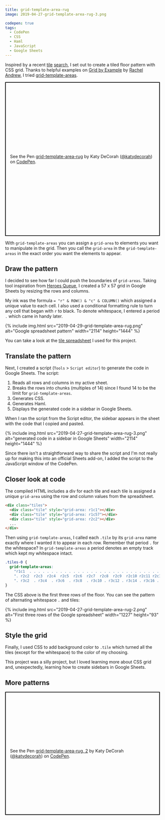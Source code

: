 ```yaml
---
title: grid-template-area-rug
image: 2019-04-27-grid-template-area-rug-3.png

codepen: true
tags:
  - CodePen
  - CSS
  - Haml
  - JavaScript
  - Google Sheets
---
```


Inspired by a recent [tile](https://www.instagram.com/p/BTO9mu0gQm6/) [search](https://www.instagram.com/p/BV7hx9blq19/), I set out to create a tiled floor pattern with CSS grid. Thanks to helpful examples on [Grid by Example](https://gridbyexample.com/examples/example11/) by [Rachel Andrew](https://rachelandrew.co.uk/), I tried [grid-template-areas](https://developer.mozilla.org/en-US/docs/Web/CSS/grid-template-areas).

<p class="codepen" data-height="500" data-theme-id="dark" data-default-tab="html,result" data-user="katydecorah" data-slug-hash="52ce7749ea720096a510e91790fe3c1f" style="height: 500px; box-sizing: border-box; display: flex; align-items: center; justify-content: center; border: 2px solid black; margin: 1em 0; padding: 1em;" data-pen-title="grid-template-area-rug">
  <span>See the Pen <a href="https://codepen.io/katydecorah/pen/52ce7749ea720096a510e91790fe3c1f/">
  grid-template-area-rug</a> by Katy DeCorah (<a href="https://codepen.io/katydecorah">@katydecorah</a>)
  on <a href="https://codepen.io">CodePen</a>.</span>
</p>

With `grid-template-areas` you can assign a `grid-area` to elements you want to manipulate in the grid. Then you call the `grid-area` in the `grid-template-areas` in the exact order you want the elements to appear.

## Draw the pattern

I decided to see how far I could push the boundaries of `grid-areas`. Taking tool inspiration from [Heroes Queue](/code/heroes-queue/), I created a 57 x 57 grid in Google Sheets by resizing the rows and columns.

My ink was the formula `= "r" & ROW() & "c" & COLUMN()` which assigned a unique value to each cell. I also used a conditional formatting rule to turn any cell that began with `r` to black. To denote whitespace, I entered a period `.` which came in handy later.

<div class="photos">
{% include img.html src="2019-04-29-grid-template-area-rug.png" alt="Google spreadsheet pattern" width="2114" height="1444" %}
</div>

You can take a look at the [tile spreadsheet](https://docs.google.com/spreadsheets/d/1NsGr-rOQhd-XCAauMp6gq_YofqHrwaizk9f8z6AO4k8/edit?usp=sharing) I used for this project.

## Translate the pattern

Next, I created a script (`Tools` > `Script editor`) to generate the code in Google Sheets. The script:

1. Reads all rows and columns in my active sheet.
2. Breaks the rows into chunks (multiples of 14) since I found 14 to be the limit for `grid-template-areas`.
3. Generates CSS.
4. Generates Haml.
5. Displays the generated code in a sidebar in Google Sheets.

When I ran the script from the Script editor, the sidebar appears in the sheet with the code that I copied and pasted.

<div class="photos">
{% include img.html src="2019-04-27-grid-template-area-rug-3.png" alt="generated code in a sidebar in Google Sheets" width="2114" height="1444" %}
</div>

Since there isn't a straightforward way to share the script and I'm not really up for making this into an official Sheets add-on, I added the script to the JavaScript window of the CodePen.

## Closer look at code

The compiled HTML includes a div for each tile and each tile is assigned a unique `grid-area` using the row and column values from the spreadsheet.

```html
<div class="tiles">
  <div class="tile" style="grid-area: r1c1"></div>
  <div class="tile" style="grid-area: r1c57"></div>
  <div class="tile" style="grid-area: r2c2"></div>
  ...
</div>
```

Then using `grid-template-areas`, I called each `.tile` by its `grid-area` name exactly where I wanted it to appear in each row. Remember that period `.` for the whitespace? In `grid-template-areas` a period denotes an empty track which kept my whitespace intact.

```css
.tiles-0 {
  grid-template-areas:
    "r1c1  . . . . . . . . . . . . . . . . . . . . . . . . . . . . . . . . . . . . . . . . . . . . . . . . . . . . . . . r1c57"
    ". r2c2  r2c3  r2c4  r2c5  r2c6  r2c7  r2c8  r2c9  r2c10 r2c11 r2c12 r2c13 r2c14 r2c15 r2c16 r2c17 r2c18 r2c19 r2c20 r2c21 r2c22 r2c23 r2c24 r2c25 r2c26 r2c27 r2c28 r2c29 r2c30 r2c31 r2c32 r2c33 r2c34 r2c35 r2c36 r2c37 r2c38 r2c39 r2c40 r2c41 r2c42 r2c43 r2c44 r2c45 r2c46 r2c47 r2c48 r2c49 r2c50 r2c51 r2c52 r2c53 r2c54 r2c55 r2c56 ."
    ". r3c2  . r3c4  . r3c6  . r3c8  . r3c10 . r3c12 . r3c14 . r3c16 . r3c18 . r3c20 . r3c22 . r3c24 . r3c26 . r3c28 . r3c30 . r3c32 . r3c34 . r3c36 . r3c38 . r3c40 . r3c42 . r3c44 . r3c46 . r3c48 . r3c50 . r3c52 . r3c54 . r3c56 .";
}
```

The CSS above is the first three rows of the floor. You can see the pattern of alternating whitespace `.` and tiles:

<div class="photos">
{% include img.html src="2019-04-27-grid-template-area-rug-2.png" alt="First three rows of the Google spreadsheet" width="1227" height="93" %}
</div>

## Style the grid

Finally, I used CSS to add background color to `.tile` which turned all the tiles (except for the whitespace) to the color of my choosing.

This project was a silly project, but I loved learning more about CSS grid and, unexpectedly, learning how to create sidebars in Google Sheets.

## More patterns

<p class="codepen" data-height="400" data-theme-id="dark" data-default-tab="html,result" data-user="katydecorah" data-slug-hash="pBBEdN" style="height: 400px; box-sizing: border-box; display: flex; align-items: center; justify-content: center; border: 2px solid black; margin: 1em 0; padding: 1em;" data-pen-title="grid-template-area-rug, 2">
  <span>See the Pen <a href="https://codepen.io/katydecorah/pen/pBBEdN/">
  grid-template-area-rug, 2</a> by Katy DeCorah (<a href="https://codepen.io/katydecorah">@katydecorah</a>)
  on <a href="https://codepen.io">CodePen</a>.</span>
</p>
